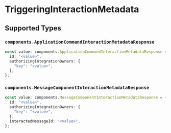 # TriggeringInteractionMetadata


## Supported Types

### `components.ApplicationCommandInteractionMetadataResponse`

```typescript
const value: components.ApplicationCommandInteractionMetadataResponse = {
  id: "<value>",
  authorizingIntegrationOwners: {
    "key": "<value>",
  },
};
```

### `components.MessageComponentInteractionMetadataResponse`

```typescript
const value: components.MessageComponentInteractionMetadataResponse = {
  id: "<value>",
  authorizingIntegrationOwners: {
    "key": "<value>",
  },
  interactedMessageId: "<value>",
};
```

